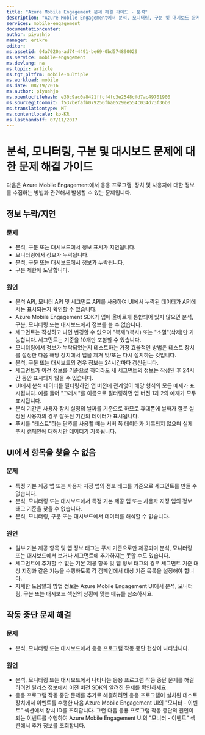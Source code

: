 ```yaml
---
title: "Azure Mobile Engagement 문제 해결 가이드 - 분석"
description: "Azure Mobile Engagement에서 분석, 모니터링, 구분 및 대시보드 문제 해결"
services: mobile-engagement
documentationcenter: 
author: piyushjo
manager: erikre
editor: 
ms.assetid: 04a7020a-ad74-4491-be69-0bd574890029
ms.service: mobile-engagement
ms.devlang: na
ms.topic: article
ms.tgt_pltfrm: mobile-multiple
ms.workload: mobile
ms.date: 08/19/2016
ms.author: piyushjo
ms.openlocfilehash: e30c9ac0a8421ffcf4fc3e2548cfd7ac49701900
ms.sourcegitcommit: f537befafb079256fba0529ee554c034d73f36b0
ms.translationtype: MT
ms.contentlocale: ko-KR
ms.lasthandoff: 07/11/2017
---
```

# <a name="troubleshooting-guide-for-analytics-monitoring-segmentation-and-dashboard-issues"></a>분석, 모니터링, 구분 및 대시보드 문제에 대한 문제 해결 가이드
다음은 Azure Mobile Engagement에서 응용 프로그램, 장치 및 사용자에 대한 정보를 수집하는 방법과 관련해서 발생할 수 있는 문제입니다.

## <a name="missingdelayed-information"></a>정보 누락/지연
### <a name="issue"></a>문제
* 분석, 구분 또는 대시보드에서 정보 표시가 지연됩니다.
* 모니터링에서 정보가 누락됩니다.
* 분석, 구분 또는 대시보드에서 정보가 누락됩니다.
* 구분 제한에 도달합니다.

### <a name="causes"></a>원인
* 분석 API, 모니터 API 및 세그먼트 API를 사용하여 UI에서 누락된 데이터가 API에서는 표시되는지 확인할 수 있습니다.
* Azure Mobile Engagement SDK가 앱에 올바르게 통합되어 있지 않으면 분석, 구분, 모니터링 또는 대시보드에서 정보를 볼 수 없습니다.
* 세그먼트는 작성하고 나면 변경할 수 없으며 "복제"(복사) 또는 "소멸"(삭제)만 가능합니다. 세그먼트는 기준을 10개만 포함할 수 있습니다.
* 모니터링에서 정보가 누락되었는지 테스트하는 가장 효율적인 방법은 테스트 장치를 설정한 다음 해당 장치에서 앱을 제거 및/또는 다시 설치하는 것입니다.
* 분석, 구분 또는 대시보드의 경우 정보는 24시간마다 갱신됩니다.
* 세그먼트가 이전 정보를 기준으로 하더라도 새 세그먼트의 정보는 작성된 후 24시간 동안 표시되지 않을 수 있습니다.
* UI에서 분석 데이터를 필터링하면 앱 버전에 관계없이 해당 형식의 모든 예제가 표시됩니다. 예를 들어 "크래시"를 이름으로 필터링하면 앱 버전 1과 2의 예제가 모두 표시됩니다.
* 분석 기간은 사용자 장치 설정의 날짜를 기준으로 하므로 휴대폰에 날짜가 잘못 설정된 사용자의 경우 잘못된 기간의 데이터가 표시됩니다.
* 푸시를 "테스트"하는 단추를 사용할 때는 서버 쪽 데이터가 기록되지 않으며 실제 푸시 캠페인에 대해서만 데이터기 기록됩니다.

## <a name="cant-locate-items-in-ui"></a>UI에서 항목을 찾을 수 없음
### <a name="issue"></a>문제
* 특정 기본 제공 앱 또는 사용자 지정 앱의 정보 태그를 기준으로 세그먼트를 만들 수 없습니다.
* 분석, 모니터링 또는 대시보드에서 특정 기본 제공 앱 또는 사용자 지정 앱의 정보 태그 기준을 찾을 수 없습니다.
* 분석, 모니터링, 구분 또는 대시보드에서 데이터를 해석할 수 없습니다.

### <a name="causes"></a>원인
* 일부 기본 제공 항목 및 앱 정보 태그는 푸시 기준으로만 제공되며 분석, 모니터링 또는 대시보드에서 보거나 세그먼트에 추가하지는 못할 수도 있습니다. 
* 세그먼트에 추가할 수 없는 기본 제공 항목 및 앱 정보 태그의 경우 세그먼트 기준 대상 지정과 같은 기능을 수행하도록 각 캠페인에서 대상 기준 목록을 설정해야 합니다.
* 자세한 도움말과 방법 정보는 Azure Mobile Engagement UI에서 분석, 모니터링, 구분 또는 대시보드 섹션의 상황에 맞는 메뉴를 참조하세요.

## <a name="crash-troubleshooting"></a>작동 중단 문제 해결
### <a name="issue"></a>문제
* 분석, 모니터링 또는 대시보드에서 응용 프로그램 작동 중단 현상이 나타납니다.

### <a name="causes"></a>원인
* 분석, 모니터링 또는 대시보드에서 나타나는 응용 프로그램 작동 중단 문제를 해결하려면 릴리스 정보에서 이전 버전 SDK의 알려진 문제를 확인하세요.
* 응용 프로그램 작동 중단 문제를 추가로 해결하려면 응용 프로그램이 설치된 테스트 장치에서 이벤트를 수행한 다음 Azure Mobile Engagement UI의 "모니터 - 이벤트" 섹션에서 장치 ID를 조회합니다. 그런 다음 응용 프로그램 작동 중단의 원인이 되는 이벤트를 수행하여 Azure Mobile Engagement UI의 "모니터 - 이벤트" 섹션에서 추가 정보를 조회합니다. 

